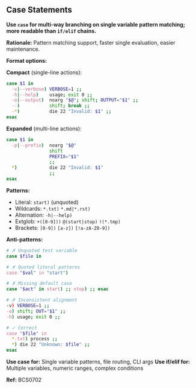 ## Case Statements

**Use `case` for multi-way branching on single variable pattern matching; more readable than `if/elif` chains.**

**Rationale:** Pattern matching support, faster single evaluation, easier maintenance.

**Format options:**

**Compact** (single-line actions):
```bash
case $1 in
  -v|--verbose) VERBOSE=1 ;;
  -h|--help)    usage; exit 0 ;;
  -o|--output)  noarg "$@"; shift; OUTPUT="$1" ;;
  --)           shift; break ;;
  -*)           die 22 "Invalid: $1" ;;
esac
```

**Expanded** (multi-line actions):
```bash
case $1 in
  -p|--prefix)  noarg "$@"
                shift
                PREFIX="$1"
                ;;
  *)            die 22 "Invalid: $1"
                ;;
esac
```

**Patterns:**
- Literal: `start)` (unquoted)
- Wildcards: `*.txt)` `*.md|*.rst)`
- Alternation: `-h|--help)`
- Extglob: `+([0-9]))` `@(start|stop)` `!(*.tmp)`
- Brackets: `[0-9])` `[a-z])` `[!a-zA-Z0-9])`

**Anti-patterns:**
```bash
# ✗ Unquoted test variable
case $file in

# ✗ Quoted literal patterns
case "$val" in "start")

# ✗ Missing default case
case "$act" in start) ;; stop) ;; esac

# ✗ Inconsistent alignment
-v) VERBOSE=1 ;;
-o) shift; OUT="$1" ;;
-h) usage; exit 0 ;;

# ✓ Correct
case "$file" in
  *.txt) process ;;
  *) die 22 "Unknown: $file" ;;
esac
```

**Use case for:** Single variable patterns, file routing, CLI args
**Use if/elif for:** Multiple variables, numeric ranges, complex conditions

**Ref:** BCS0702

